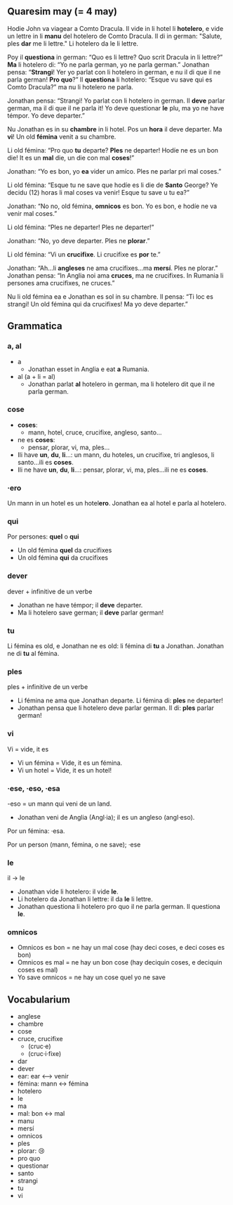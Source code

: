 ﻿## Quaresim may (= 4 may)
Hodie John va viagear a Comto Dracula. Il vide in li hotel li  **hotelero**, e vide un lettre in li  **manu**  del hotelero de Comto Dracula. Il di in german: "Salute, ples  **dar**  me li lettre." Li hotelero da le li lettre.

Poy il  **questiona**  in german: “Quo es li lettre? Quo scrit Dracula in li lettre?”  **Ma**  li hotelero di: “Yo ne parla german, yo ne parla german.” Jonathan pensa: “**Strangi**! Yer yo parlat con li hotelero in german, e nu il di que il ne parla german!  **Pro quo**?” Il  **questiona**  li hotelero: “Esque vu save qui es Comto Dracula?” ma nu li hotelero ne parla.

Jonathan pensa: “Strangi! Yo parlat con li hotelero in german. Il  **deve**  parlar german, ma il di que il ne parla it! Yo deve questionar  **le**  plu, ma yo ne have témpor. Yo deve departer.”

Nu Jonathan es in su  **chambre**  in li hotel. Pos un  **hora**  il deve departer. Ma  **vi**! Un old  **fémina**  venit a su chambre.

Li old fémina: “Pro quo  **tu**  departe?  **Ples**  ne departer! Hodíe ne es un bon die! It es un  **mal**  die, un die con mal  **coses**!”

Jonathan: “Yo es bon, yo  **ea**  vider un amíco. Ples ne parlar pri mal coses.”

Li old fémina: “Esque tu ne save que hodíe es li die de  **Santo**  George? Ye decidu (12) horas li mal coses va venir! Esque tu save u tu ea?”

Jonathan: “No no, old fémina,  **omnicos**  es bon. Yo es bon, e hodíe ne va venir mal coses.”

Li old fémina: “Ples ne departer! Ples ne departer!”

Jonathan: “No, yo deve departer. Ples ne  **plorar**.”

Li old fémina: “Vi un  **crucifixe**. Li crucifixe es  **por**  te.”

Jonathan: “Ah...li  **angleses**  ne ama crucifixes...ma  **mersí**. Ples ne plorar.” Jonathan pensa: “In Anglia noi ama  **cruces**, ma ne crucifixes. In Rumania li persones ama crucifixes, ne cruces.”

Nu li old fémina ea e Jonathan es sol in su chambre. Il pensa: “Ti loc es strangi! Un old fémina qui da crucifixes! Ma yo deve departer.”

## Grammatica

### a, al

-   a
    -   Jonathan esset in Anglia e eat  **a**  Rumania.
-   al (a + li = al)
    -   Jonathan parlat  **al**  hotelero in german, ma li hotelero dit que il ne parla german.

### cose

-   **coses**:
    -   mann, hotel, cruce, crucifixe, angleso, santo...
-   ne es  **coses**:
    -   pensar, plorar, vi, ma, ples...
-   Ili have  **un**,  **du**,  **li**...: un mann, du hoteles, un crucifixe, tri anglesos, li santo...ili es  **coses**.
-   Ili ne have  **un**,  **du**,  **li**...: pensar, plorar, vi, ma, ples...ili ne es  **coses**.

### ·ero

Un mann in un hotel es un hotel**ero**. Jonathan ea al hotel e parla al hotelero.

### qui

Por persones:  **quel**  o  **qui**

-   Un old fémina  **quel**  da crucifixes
-   Un old fémina  **qui**  da crucifixes

### dever

dever + infinitive de un verbe

-   Jonathan ne have témpor; il  **deve**  departer.
-   Ma li hotelero save german; il  **deve**  parlar german!

### tu

Li fémina es old, e Jonathan ne es old: li fémina di  **tu**  a Jonathan. Jonathan ne di  **tu**  al fémina.

### ples

ples + infinitive de un verbe

-   Li fémina ne ama que Jonathan departe. Li fémina di:  **ples**  ne departer!
-   Jonathan pensa que li hotelero deve parlar german. Il di:  **ples**  parlar german!

### vi

Vi = vide, it es

-   Vi un fémina = Vide, it es un fémina.
-   Vi un hotel = Vide, it es un hotel!

### ·ese, ·eso, ·esa

-eso = un mann qui veni de un land.

-   Jonathan veni de Anglia (Angl·ia); il es un angleso (angl·eso).

Por un fémina: ·esa.

Por un person (mann, fémina, o ne save); ·ese

### le

il → le

-   Jonathan vide li hotelero: il vide  **le**.
-   Li hotelero da Jonathan li lettre: il da  **le**  li lettre.
-   Jonathan questiona li hotelero pro quo il ne parla german. Il questiona  **le**.

### omnicos

-   Omnicos es bon = ne hay un mal cose (hay deci coses, e deci coses es bon)
-   Omnicos es mal = ne hay un bon cose (hay deciquin coses, e deciquin coses es mal)
-   Yo save omnicos = ne hay un cose quel yo ne save

## Vocabularium

-   anglese
-   chambre
-   cose
-   cruce, crucifixe
    -   (cruc·e)
    -   (cruc·i·fixe)
-   dar
-   dever
-   ear: ear ⟷ venir
-   fémina: mann ↔ fémina
-   hotelero
-   le
-   ma
-   mal: bon ↔ mal
-   manu
-   mersí
-   omnicos
-   ples
-   plorar: 😢
-   pro quo
-   questionar
-   santo
-   strangi
-   tu
-   vi
